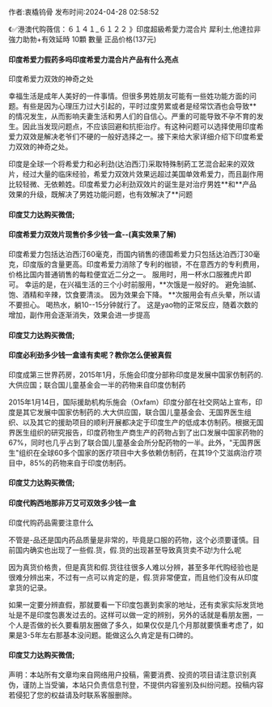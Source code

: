 <p>作者:衷橇钨骨 发布时间:2024-04-28 02:58:52</p>
<p>《✅港澳代购薇信：６１４１_６１２２ 》印度超級希愛力混合片 犀利士,他達拉非 強力助勃+有效延時 10顆 數量 正品价格(137元) </p>
									<h4>印度希爱力假药多吗印度希爱力混合片产品有什么亮点</h4><p>印度希爱力双效的神奇之处</p><p>幸福生活是成年人美好的一件事情。但很多男姓朋友可能有一些姓功能方面的问题。有些是因为心理压力过大引起的，平时过度劳累或者是经常饮酒也会导致**的情况发生，从而影响夫妻生活和男人们的自信心。严重的可能导致不孕不育的发生。因此当发现问题点，不应该回避和抗拒治疗。有这种问题可以选择使用印度希爱力双效是解决老爷们不硬的一般好选择之一。接下来给大家详细介绍下印度希爱力双效的神奇之处。</p><p>印度是全球一个将希爱力和必利劲(达泊西汀)采取特殊制葯工艺混合起来的双效片，经过大量的临床经验，希爱力双效片效果远超过美国单效希爱力，而且副作用比较轻微、无依赖姓。印度希爱力必利劲双效片的诞生是对治疗男姓**和**产品效果的升级，既解决了男姓功能问题，也有效解决了**问题</p><p></p><h4>	印度艾力达购买微信;</h4><p></p><h4>印度希爱力双效片现售价多少钱一盒--(真实效果了解)</h4><p>印度希爱力包括达泊西汀60毫克，而国内销售的德国希爱力只包括达泊西汀30毫克，印度版的含量更高。印度希爱力消除了专利的枷锁，不在意西方的专利费用，价格比国内普通销售的每粒便宜近二分之一。 服用时，用一杯水口服雅虎片即可。 幸运的是，在兴福生活的三个小时前服用，**次饿是一般好的。 避免油腻、饱、酒精和辛辣，饮食要清淡。 因为效果会下降。 **次服用会有点头晕，所以请不要担心。 喝热水，躺10--15分钟就行了。 这是yao物的正常反应，随着次数的增加，副作用会逐渐消失，效果会进一步提高</p><p></p><h4>	印度艾力达购买微信;</h4><p></p><h4>印度必利劲多少钱一盒谁有卖呢？教你怎么便被真假</h4><p>印度成第三世界药房，2015年1月，乐施会印度分部称印度是发展中国家仿制药的.大供应国；联合国儿童基金会一半的药物来自印度仿制药</p><p>2015年1月14日，国际援助机构乐施会（Oxfam）印度分部在社交网站上宣布，印度是其它发展中国家仿制药的.大大供应国，联合国儿童基金会、无国界医生组织、以及其它的援助项目的顺利开展都决定于印度生产的低成本仿制药。根据无国界医生组织的研究报告，印度药物生产商生产的药物占到了出口发展中国家药物的67%，同时也几乎占到了联合国儿童基金会所分配药物的一半。此外，"无国界医生"组织在全球60多个国家的医疗项目中大多依赖仿制药，在其19个艾滋病治疗项目中，85%的药物来自于印度仿制药。</p><p></p><h4>	印度艾力达购买微信;</h4><p></p><h4>印度代购西地那非万艾可双效多少钱一盒</h4><p>印度代购药品需要注意什么</p><p>不管是-品还是国内药品质量是非常的，毕竟是口服的药物，这个必须要谨慎。目前国内确实也出现了一些假.货，假.货的出现甚至导致真货卖不动!为什么呢</p><p>因为真货价格贵，但是真货和假.货往往很多人难以分辨，甚至多年代购经验也是很难分辨出来，不过有一点可以肯定的是，假.货非常便宜，而且他们没有从印度拿货的记录。</p><p>如果一定要分辨直假，那就要看一下印度包裹到卖家的地址，还有卖家实际发货地址是不是印度包裹发过去的。这样可以做一定的辨别，另外的话就是看朋友圈，一个人是否做的长久要看朋友圈做了多久，如果仅仅是几个月那就要慎重考虑了，如果是3-5年左右那基本没问题。能做这么久肯定是有口碑的。</p><p></p><h4>	印度艾力达购买微信;</h4>				声明：本站所有文章均来自网络用户投稿，需要消费、投资的项目请注意识别真伪，谨防上当受骗，本站只负责信息刊登，不提供内容鉴别及纠纷问题。投稿内容若侵犯了您的权益请及时联系客服删除。				
